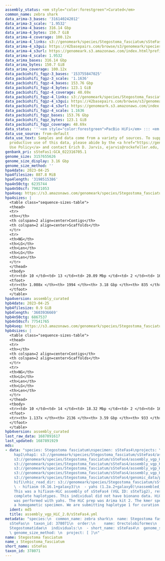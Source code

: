 ```yaml
---
assembly_status: <em style="color:forestgreen">Curated</em>
common_name: zebra shark
data_arima-3_bases: '316140242012'
data_arima-3_scale: '1.9532'
data_arima-4_bases: 316.14 Gbp
data_arima-4_bytes: 150.7 GiB
data_arima-4_coverage: 100.12x
data_arima-4_links: s3://genomeark/species/Stegostoma_fasciatum/sSteFas4/genomic_data/arima/<br>
data_arima-4_s3gui: https://42basepairs.com/browse/s3/genomeark/species/Stegostoma_fasciatum/sSteFas4/genomic_data/arima/
data_arima-4_s3url: https://genomeark.s3.amazonaws.com/index.html?prefix=species/Stegostoma_fasciatum/sSteFas4/genomic_data/arima/
data_arima-4_scale: 1.9532
data_arima_bases: 316.14 Gbp
data_arima_bytes: 150.7 GiB
data_arima_coverage: 100.12x
data_pacbiohifi_fqgz-3_bases: '153755847025'
data_pacbiohifi_fqgz-3_scale: '1.1636'
data_pacbiohifi_fqgz-4_bases: 153.76 Gbp
data_pacbiohifi_fqgz-4_bytes: 123.1 GiB
data_pacbiohifi_fqgz-4_coverage: 48.69x
data_pacbiohifi_fqgz-4_links: s3://genomeark/species/Stegostoma_fasciatum/sSteFas4/genomic_data/pacbio_hifi/<br>
data_pacbiohifi_fqgz-4_s3gui: https://42basepairs.com/browse/s3/genomeark/species/Stegostoma_fasciatum/sSteFas4/genomic_data/pacbio_hifi/
data_pacbiohifi_fqgz-4_s3url: https://genomeark.s3.amazonaws.com/index.html?prefix=species/Stegostoma_fasciatum/sSteFas4/genomic_data/pacbio_hifi/
data_pacbiohifi_fqgz-4_scale: 1.1636
data_pacbiohifi_fqgz_bases: 153.76 Gbp
data_pacbiohifi_fqgz_bytes: 123.1 GiB
data_pacbiohifi_fqgz_coverage: 48.69x
data_status: '''<em style="color:forestgreen">PacBio HiFi</em> ::: <em style="color:forestgreen">Arima</em>'''
data_use_source: from-default
data_use_text: Samples and data come from a variety of sources. To support fair and
  productive use of this data, please abide by the <a href="https://genome10k.soe.ucsc.edu/data-use-policies/">Data
  Use Policy</a> and contact Erich D. Jarvis, ejarvis@rockefeller.edu, with any questions.
genbank_pri: sSteFas1:GCA_022316705.1
genome_size: 3157655626
genome_size_display: 3.16 Gbp
genome_size_method: ''
hpa4date: 2023-04-25
hpa4filesize: 887.8 MiB
hpa4length: '3198515386'
hpa4n50ctg: 6235744
hpa4n50scf: 79021053
hpa4seq: https://s3.amazonaws.com/genomeark/species/Stegostoma_fasciatum/sSteFas4/assembly_curated/sSteFas4.hap1.cur.20230425.fasta.gz
hpa4sizes: |
  <table class="sequence-sizes-table">
  <thead>
  <tr>
  <th></th>
  <th colspan=2 align=center>Contigs</th>
  <th colspan=2 align=center>Scaffolds</th>
  </tr>
  <tr>
  <th>NG</th>
  <th>LG</th>
  <th>Len</th>
  <th>LG</th>
  <th>Len</th>
  </tr>
  </thead>
  <tbody>
  <tr><td> 10 </td><td> 13 </td><td> 20.09 Mbp </td><td> 2 </td><td> 163.09 Mbp </td></tr><tr><td> 20 </td><td> 32 </td><td> 15.30 Mbp </td><td> 5 </td><td> 130.64 Mbp </td></tr><tr><td> 30 </td><td> 57 </td><td> 10.71 Mbp </td><td> 7 </td><td> 108.38 Mbp </td></tr><tr><td> 40 </td><td> 90 </td><td> 8.24 Mbp </td><td> 10 </td><td> 96.42 Mbp </td></tr><tr style="background-color:#cccccc;"><td> 50 </td><td> 134 </td><td style="background-color:#88ff88;"> 6.24 Mbp </td><td> 14 </td><td style="background-color:#88ff88;"> 79.02 Mbp </td></tr><tr><td> 60 </td><td> 192 </td><td> 4.83 Mbp </td><td> 19 </td><td> 62.29 Mbp </td></tr><tr><td> 70 </td><td> 274 </td><td> 3.12 Mbp </td><td> 24 </td><td> 54.41 Mbp </td></tr><tr><td> 80 </td><td> 402 </td><td> 2.01 Mbp </td><td> 31 </td><td> 41.83 Mbp </td></tr><tr><td> 90 </td><td> 619 </td><td> 1.00 Mbp </td><td> 41 </td><td> 19.65 Mbp </td></tr><tr><td> 100 </td><td> 1447 </td><td> 81.51 Kbp </td><td> 250 </td><td> 267.03 Kbp </td></tr></tbody>
  <tfoot>
  <tr><th> 1.008x </th><th> 1994 </th><th> 3.18 Gbp </th><th> 835 </th><th> 3.20 Gbp </th></tr>
  </tfoot>
  </table>
hpa4version: assembly_curated
hpb4date: 2023-04-25
hpb4filesize: 0.9 GiB
hpb4length: '3603936669'
hpb4n50ctg: 6867537
hpb4n50scf: 77541765
hpb4seq: https://s3.amazonaws.com/genomeark/species/Stegostoma_fasciatum/sSteFas4/assembly_curated/sSteFas4.hap2.decon.20230425.fasta.gz
hpb4sizes: |
  <table class="sequence-sizes-table">
  <thead>
  <tr>
  <th></th>
  <th colspan=2 align=center>Contigs</th>
  <th colspan=2 align=center>Scaffolds</th>
  </tr>
  <tr>
  <th>NG</th>
  <th>LG</th>
  <th>Len</th>
  <th>LG</th>
  <th>Len</th>
  </tr>
  </thead>
  <tbody>
  <tr><td> 10 </td><td> 14 </td><td> 18.32 Mbp </td><td> 2 </td><td> 166.56 Mbp </td></tr><tr><td> 20 </td><td> 33 </td><td> 14.52 Mbp </td><td> 4 </td><td> 135.01 Mbp </td></tr><tr><td> 30 </td><td> 59 </td><td> 10.91 Mbp </td><td> 7 </td><td> 105.49 Mbp </td></tr><tr><td> 40 </td><td> 91 </td><td> 8.61 Mbp </td><td> 10 </td><td> 98.61 Mbp </td></tr><tr style="background-color:#cccccc;"><td> 50 </td><td> 132 </td><td style="background-color:#88ff88;"> 6.87 Mbp </td><td> 14 </td><td style="background-color:#88ff88;"> 77.54 Mbp </td></tr><tr><td> 60 </td><td> 184 </td><td> 5.39 Mbp </td><td> 19 </td><td> 62.32 Mbp </td></tr><tr><td> 70 </td><td> 249 </td><td> 4.44 Mbp </td><td> 24 </td><td> 58.53 Mbp </td></tr><tr><td> 80 </td><td> 332 </td><td> 3.32 Mbp </td><td> 30 </td><td> 49.85 Mbp </td></tr><tr><td> 90 </td><td> 445 </td><td> 2.24 Mbp </td><td> 37 </td><td> 34.66 Mbp </td></tr><tr><td> 100 </td><td> 637 </td><td> 1.24 Mbp </td><td> 59 </td><td> 6.59 Mbp </td></tr></tbody>
  <tfoot>
  <tr><th> 1.137x </th><th> 2136 </th><th> 3.59 Gbp </th><th> 933 </th><th> 3.60 Gbp </th></tr>
  </tfoot>
  </table>
hpb4version: assembly_curated
last_raw_data: 1687891617
last_updated: 1687891929
mds:
- data: "species: Stegostoma fasciatum\nspecimen: sSteFas4\nprojects: \n  - vgp\nhaplotype_to_curate:
    hap1\nhap1: s3://genomeark/species/Stegostoma_fasciatum/sSteFas4/assembly_vgp_HiC_2.0/sSteFas4.HiC.hap1.20221121.fasta.gz\nhap2:
    s3://genomeark/species/Stegostoma_fasciatum/sSteFas4/assembly_vgp_HiC_2.0/sSteFas4.HiC.hap2.20221121.fasta.gz\npretext_hap1:
    s3://genomeark/species/Stegostoma_fasciatum/sSteFas4/assembly_vgp_HiC_2.0/evaluation/hap1/pretext/sSteFas4_hap1__s2_heatmap.pretext\npretext_hap2:
    s3://genomeark/species/Stegostoma_fasciatum/sSteFas4/assembly_vgp_HiC_2.0/evaluation/hap2/pretext/sSteFas4_hap2__s2_heatmap.pretext\nkmer_spectra_img:
    s3://genomeark/species/Stegostoma_fasciatum/sSteFas4/assembly_vgp_HiC_2.0/evaluation/merqury/sSteFas4_png/\npacbio_read_dir:
    s3://genomeark/species/Stegostoma_fasciatum/sSteFas4/genomic_data/pacbio_hifi/\npacbio_read_type:
    hifi\nhic_read_dir: s3://genomeark/species/Stegostoma_fasciatum/sSteFas4/genomic_data/arima/\npipeline:\n
    \ - hifiasm (0.16.1+galaxy3)\n  - yahs (1.2a.2+galaxy0)\nassembled_by_group: Rockefeller\nnotes:
    This was a hifiasm-HiC assembly of sSteFas4 (VGL ID: sSteTig2), resulting in two
    complete haplotypes. This individual did not have bionano data. HiC scaffolding
    was performed with yahs. The HiC prep was Arima kit 2. The kmer spectra indicates
    a homogametic specimen. We are submitting haplotype 1 for curation."
  ident: md5
  title: assembly_vgp_HiC_2.0/sSteFas4.yml
metadata: "species:\n  common_name: zebra shark\n  name: Stegostoma fasciatum\n  short_name:
  sSteFas\n  taxon_id: 378071\n  order:\n    name: Orectolobiformes\n  family:\n    name:
  Stegostomatidae\n  individuals:\n  - short_name: sSteFas4\n  genome_size: 3157655626\n
  \ genome_size_method: \n  project: [ ]\n"
name: Stegostoma fasciatum
name_: Stegostoma_fasciatum
short_name: sSteFas
taxon_id: 378071
---
```

